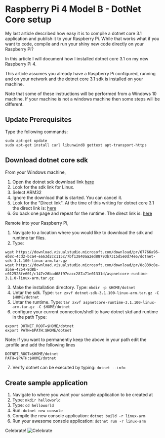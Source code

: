 # Raspberry Pi 4 Model B - DotNet Core setup

My last article described how easy it is to compile a dotnet core 3.1 application and publish it to your Raspberry Pi. While that works what if you want to code, compile and run your shiny new code directly on your Raspberry Pi?

In this article I will document how I installed dotnet core 3.1 on my new Raspberry Pi 4.

This article assumes you already have a Raspberry Pi configured, running and on your network and the dotnet core 3.1 sdk is installed on your machine.

Note that some of these instructions will be performed from a Windows 10 machine. If your machine is not a windows machine then some steps will be different.

## Update Prerequisites

Type the following commands:

```text
sudo apt-get update
sudo apt-get install curl libunwind8 gettext apt-transport-https
```

## Download dotnet core sdk

From your Windows machine,

1. Open the dotnet sdk download link [here](https://dotnet.microsoft.com/download/dotnet-core/3.1)
2. Look for the sdk link for Linux.
3. Select ARM32
4. Ignore the download that is started. You can cancel it.
5. Look for the "Direct link". At the time of this writing for dotnet core 3.1 the direct link is: [here](https://download.visualstudio.microsoft.com/download/pr/67766a96-eb8c-4cd2-bca4-ea63d2cc115c/7bf13840aa2ed88793b7315d5e0d74e6/dotnet-sdk-3.1.100-linux-arm.tar.gz)
6. Go back one page and repeat for the runtime. The direct link is: [here](https://download.visualstudio.microsoft.com/download/pr/8c839c0e-a5ae-4254-8d8b-c012528fe601/c147e26bad68f97eacc287a71e01331d/aspnetcore-runtime-3.1.0-linux-arm.tar.gz)

Remote into your Raspberry Pi,

1. Navigate to a location where you would like to download the sdk and runtime tar files.
2. Type:

```text
wget https://download.visualstudio.microsoft.com/download/pr/67766a96-eb8c-4cd2-bca4-ea63d2cc115c/7bf13840aa2ed88793b7315d5e0d74e6/dotnet-sdk-3.1.100-linux-arm.tar.gz
wget https://download.visualstudio.microsoft.com/download/pr/8c839c0e-a5ae-4254-8d8b-c012528fe601/c147e26bad68f97eacc287a71e01331d/aspnetcore-runtime-3.1.0-linux-arm.tar.gz
```

3. Make the installation directory. Type: ```mkdir -p $HOME/dotnet```
4. Untar the sdk. Type: ```tar zxvf dotnet-sdk-3.1.100-linux-arm.tar.gz -C $HOME/dotnet```
5. Untar the runtime. Type: ```tar zxvf aspnetcore-runtime-3.1.100-linux-arm.tar.gz -C $HOME/dotnet```
6. configure your current connection/shell to have dotnet skd and runtime in the path Type:

```
export DOTNET_ROOT=$HOME/dotnet 
export PATH=$PATH:$HOME/dotnet
```

Note: if you want to permanently keep the above in your path edit the .profile and add the following lines
```
DOTNET_ROOT=$HOME/dotnet 
PATH=$PATH:$HOME/dotnet
```

7. Verify dotnet can be executed by typing: ```dotnet --info```

## Create sample application

1. Navigate to where you want your sample application to be created at
2. Type: ```mkdir helloworld```
3. Type: ```cd helloworld```
4. Run: ```dotnet new console```
5. Compile the new console application: ```dotnet build -r linux-arm```
6. Run your awesome console application: ```dotnet run -r linux-arm```

Celebrate! ![Celebrate](https://gph.is/1sEAZgl)